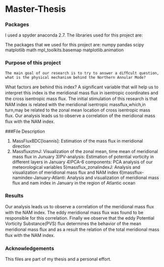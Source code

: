 # Master-Thesis

### Packages
I used  a spyder anaconda 2.7. The libraries used for this project are:

The packages that we used for this project are:
numpy
pandas
scipy
matplotlib
math
mpl_toolkits.basemap 
matplotlib.animation

### Purpose of this project

    The main goal of our research is to try to answer a difﬁcult question, what is the physical mechanism behind the Northern Annular Mode? 
 What factors are behind this index? A signiﬁcant variable that will help us to interpret this index is the meridional mass ﬂux in 
 isentropic coordinates and the cross isentropic mass ﬂux. The initial stimulation of this research is that NAM index is related
 with the meridional isentropic massﬂux,which,in turn,may be related to the zonal mean location of cross isentropic mass ﬂux. 
 Our analysis leads us to observe a correlation of the meridional mass ﬂux with the NAM index.
 
 ###File Description
 
1) MassFluxBDC[Ioannis]: Estimation of the mass flux in meridional direction
2) MassfluxztmJ: Visualization of the zonal mean, time mean of meridional mass flux in Junuary
3)PV-analysis: Estimation of potential vorticity  in different layers in January
4)PCA-6 components: PCA analysis of our meteorological variables
5)massflux_zonalindexJ: Analysis and visualization of meridional mass flux and NAM index
6)massflux-namindex-January-Atlanti: Analysis and visualization of meridional mass flux and nam index  in January in the region of Atlantic ocean
 ### Results
 
   Our analysis leads us to observe a correlation of the meridional mass ﬂux with the NAM index. The eddy meridional 
mass ﬂux was found to be responsible for this correlation. Finally we observe that the eddy Potential Vorticity 
Substance(PVS) ﬂux determines  the behavior of the mean meridional mass ﬂux and as a result the relation of the total meridional 
mass ﬂux with the NAM index.

### Acknowledgements

This files are part of my thesis and a personal effort.
